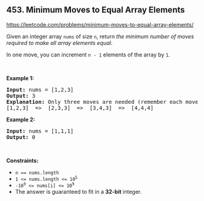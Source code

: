 ## 453. Minimum Moves to Equal Array Elements

<https://leetcode.com/problems/minimum-moves-to-equal-array-elements/>

<div class="elfjS" data-track-load="description_content"><p>Given an integer array <code>nums</code> of size <code>n</code>, return <em>the minimum number of moves required to make all array elements equal</em>.</p>

<p>In one move, you can increment <code>n - 1</code> elements of the array by <code>1</code>.</p>

<p>&nbsp;</p>
<p><strong class="example">Example 1:</strong></p>

<pre><strong>Input:</strong> nums = [1,2,3]
<strong>Output:</strong> 3
<strong>Explanation:</strong> Only three moves are needed (remember each move increments two elements):
[1,2,3]  =&gt;  [2,3,3]  =&gt;  [3,4,3]  =&gt;  [4,4,4]
</pre>

<p><strong class="example">Example 2:</strong></p>

<pre><strong>Input:</strong> nums = [1,1,1]
<strong>Output:</strong> 0
</pre>

<p>&nbsp;</p>
<p><strong>Constraints:</strong></p>

<ul>
 <li><code>n == nums.length</code></li>
 <li><code>1 &lt;= nums.length &lt;= 10<sup>5</sup></code></li>
 <li><code>-10<sup>9</sup> &lt;= nums[i] &lt;= 10<sup>9</sup></code></li>
 <li>The answer is guaranteed to fit in a <strong>32-bit</strong> integer.</li>
</ul>
</div>
